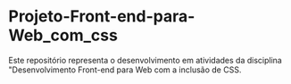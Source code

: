 # Projeto-Front-end-para-Web_com_css
Este repositório representa o desenvolvimento em atividades da disciplina "Desenvolvimento Front-end para Web com a inclusão de CSS.
